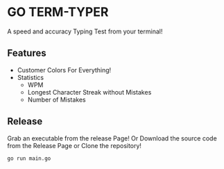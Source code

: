 # GO TERM-TYPER

A speed and accuracy Typing Test from your terminal!

## Features
- Customer Colors For Everything!
- Statistics
  - WPM
  - Longest Character Streak without Mistakes
  - Number of Mistakes

## Release
Grab an executable from the release Page!
Or
Download the source code from the Release Page or Clone the repository!
```bash
go run main.go
```
